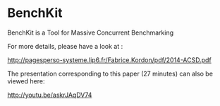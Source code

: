 # BenchKit
BenchKit is a Tool for Massive Concurrent Benchmarking

For more details, please have a look at :

http://pagesperso-systeme.lip6.fr/Fabrice.Kordon/pdf/2014-ACSD.pdf

The presentation corresponding to this paper (27 minutes) can also be viewed here:

http://youtu.be/askrJAqDV74

